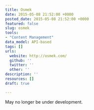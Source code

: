 ```yaml
---
title: Osmek
date: 2015-05-08 21:52:00 +0000
posted_date: 2015-05-08 21:52:00 +0000
featured: false
slug: osmek
tools:
- "Content Management"
data_model: API-based
tags: []
urls:
  website: http://osmek.com/
  github: ''
  twitter: ''
  other: ''
description: ''
resources: []
draft: true

---
```

May no longer be under development.
